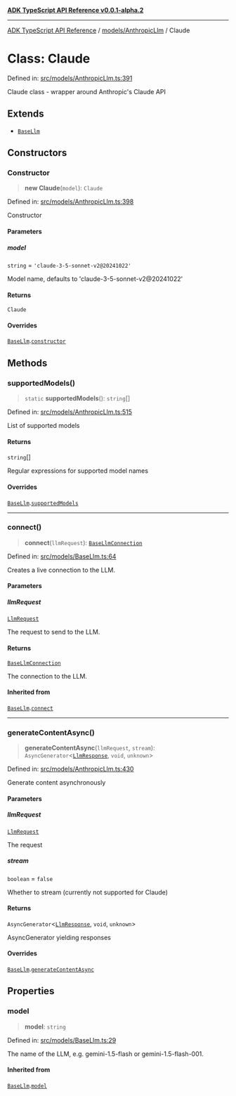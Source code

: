 [**ADK TypeScript API Reference v0.0.1-alpha.2**](../../../README.md)

***

[ADK TypeScript API Reference](../../../modules.md) / [models/AnthropicLlm](../README.md) / Claude

# Class: Claude

Defined in: [src/models/AnthropicLlm.ts:391](https://github.com/njraladdin/adk-typescript/blob/main/src/models/AnthropicLlm.ts#L391)

Claude class - wrapper around Anthropic's Claude API

## Extends

- [`BaseLlm`](../../BaseLlm/classes/BaseLlm.md)

## Constructors

### Constructor

> **new Claude**(`model`): `Claude`

Defined in: [src/models/AnthropicLlm.ts:398](https://github.com/njraladdin/adk-typescript/blob/main/src/models/AnthropicLlm.ts#L398)

Constructor

#### Parameters

##### model

`string` = `'claude-3-5-sonnet-v2@20241022'`

Model name, defaults to 'claude-3-5-sonnet-v2@20241022'

#### Returns

`Claude`

#### Overrides

[`BaseLlm`](../../BaseLlm/classes/BaseLlm.md).[`constructor`](../../BaseLlm/classes/BaseLlm.md#constructor)

## Methods

### supportedModels()

> `static` **supportedModels**(): `string`[]

Defined in: [src/models/AnthropicLlm.ts:515](https://github.com/njraladdin/adk-typescript/blob/main/src/models/AnthropicLlm.ts#L515)

List of supported models

#### Returns

`string`[]

Regular expressions for supported model names

#### Overrides

[`BaseLlm`](../../BaseLlm/classes/BaseLlm.md).[`supportedModels`](../../BaseLlm/classes/BaseLlm.md#supportedmodels)

***

### connect()

> **connect**(`llmRequest`): [`BaseLlmConnection`](../../BaseLlmConnection/classes/BaseLlmConnection.md)

Defined in: [src/models/BaseLlm.ts:64](https://github.com/njraladdin/adk-typescript/blob/main/src/models/BaseLlm.ts#L64)

Creates a live connection to the LLM.

#### Parameters

##### llmRequest

[`LlmRequest`](../../LlmRequest/classes/LlmRequest.md)

The request to send to the LLM.

#### Returns

[`BaseLlmConnection`](../../BaseLlmConnection/classes/BaseLlmConnection.md)

The connection to the LLM.

#### Inherited from

[`BaseLlm`](../../BaseLlm/classes/BaseLlm.md).[`connect`](../../BaseLlm/classes/BaseLlm.md#connect)

***

### generateContentAsync()

> **generateContentAsync**(`llmRequest`, `stream`): `AsyncGenerator`\<[`LlmResponse`](../../LlmResponse/classes/LlmResponse.md), `void`, `unknown`\>

Defined in: [src/models/AnthropicLlm.ts:430](https://github.com/njraladdin/adk-typescript/blob/main/src/models/AnthropicLlm.ts#L430)

Generate content asynchronously

#### Parameters

##### llmRequest

[`LlmRequest`](../../LlmRequest/classes/LlmRequest.md)

The request

##### stream

`boolean` = `false`

Whether to stream (currently not supported for Claude)

#### Returns

`AsyncGenerator`\<[`LlmResponse`](../../LlmResponse/classes/LlmResponse.md), `void`, `unknown`\>

AsyncGenerator yielding responses

#### Overrides

[`BaseLlm`](../../BaseLlm/classes/BaseLlm.md).[`generateContentAsync`](../../BaseLlm/classes/BaseLlm.md#generatecontentasync)

## Properties

### model

> **model**: `string`

Defined in: [src/models/BaseLlm.ts:29](https://github.com/njraladdin/adk-typescript/blob/main/src/models/BaseLlm.ts#L29)

The name of the LLM, e.g. gemini-1.5-flash or gemini-1.5-flash-001.

#### Inherited from

[`BaseLlm`](../../BaseLlm/classes/BaseLlm.md).[`model`](../../BaseLlm/classes/BaseLlm.md#model)
